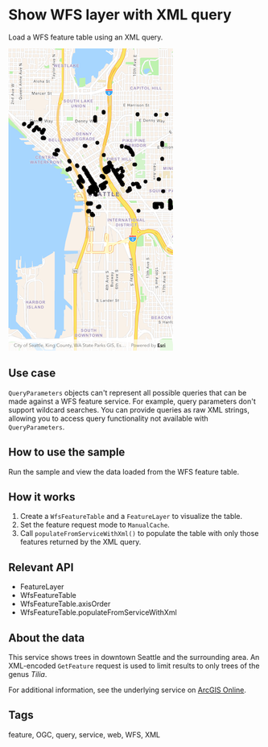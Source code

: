 # Show WFS layer with XML query

Load a WFS feature table using an XML query.

![Image of show WFS layer with XML query](show_wfs_layer_with_xml_query.png)

## Use case

`QueryParameters` objects can't represent all possible queries that can be made against a WFS feature service. For example, query parameters don't support wildcard searches. You can provide queries as raw XML strings, allowing you to access query functionality not available with `QueryParameters`.

## How to use the sample

Run the sample and view the data loaded from the WFS feature table.

## How it works

1. Create a `WfsFeatureTable` and a `FeatureLayer` to visualize the table.
2. Set the feature request mode to `ManualCache`.
3. Call `populateFromServiceWithXml()` to populate the table with only those features returned by the XML query.

## Relevant API

* FeatureLayer
* WfsFeatureTable
* WfsFeatureTable.axisOrder
* WfsFeatureTable.populateFromServiceWithXml

## About the data

This service shows trees in downtown Seattle and the surrounding area. An XML-encoded `GetFeature` request is used to limit results to only trees of the genus *Tilia*.

For additional information, see the underlying service on [ArcGIS Online](https://arcgisruntime.maps.arcgis.com/home/item.html?id=1b81d35c5b0942678140efc29bc25391).

## Tags

feature, OGC, query, service, web, WFS, XML
